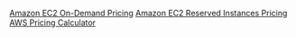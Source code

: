 [Amazon EC2 On-Demand Pricing](https://aws.amazon.com/ec2/pricing/on-demand/)
[Amazon EC2 Reserved Instances Pricing](https://aws.amazon.com/ec2/pricing/reserved-instances/pricing/)
[AWS Pricing Calculator](https://calculator.aws/#/estimate)